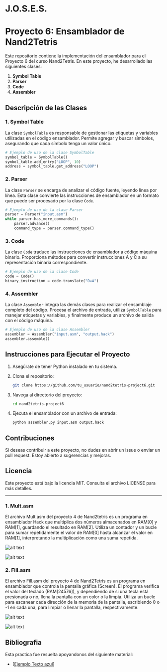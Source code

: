 # J.O.S.E.S.
# Proyecto 6: Ensamblador de Nand2Tetris

Este repositorio contiene la implementación del ensamblador para el Proyecto 6 del curso Nand2Tetris. En este proyecto, he desarrollado las siguientes clases:

1. **Symbol Table**
2. **Parser**
3. **Code**
4. **Assembler**

## Descripción de las Clases

### 1. Symbol Table

La clase `SymbolTable` es responsable de gestionar las etiquetas y variables utilizadas en el código ensamblador. Permite agregar y buscar símbolos, asegurando que cada símbolo tenga un valor único.

```python
# Ejemplo de uso de la clase SymbolTable
symbol_table = SymbolTable()
symbol_table.add_entry("LOOP", 10)
address = symbol_table.get_address("LOOP")
```

### 2. Parser

La clase `Parser` se encarga de analizar el código fuente, leyendo línea por línea. Esta clase convierte las instrucciones de ensamblador en un formato que puede ser procesado por la clase `Code`.

```python
# Ejemplo de uso de la clase Parser
parser = Parser("input.asm")
while parser.has_more_commands():
    parser.advance()
    command_type = parser.command_type()
```

### 3. Code

La clase `Code` traduce las instrucciones de ensamblador a código máquina binario. Proporciona métodos para convertir instrucciones A y C a su representación binaria correspondiente.

```python
# Ejemplo de uso de la clase Code
code = Code()
binary_instruction = code.translate("D=A")
```

### 4. Assembler

La clase `Assembler` integra las demás clases para realizar el ensamblaje completo del código. Procesa el archivo de entrada, utiliza `SymbolTable` para manejar etiquetas y variables, y finalmente produce un archivo de salida con el código máquina.

```python
# Ejemplo de uso de la clase Assembler
assembler = Assembler("input.asm", "output.hack")
assembler.assemble()
```

## Instrucciones para Ejecutar el Proyecto

1. Asegúrate de tener Python instalado en tu sistema.
2. Clona el repositorio:

   ```bash
   git clone https://github.com/tu_usuario/nand2tetris-project6.git
   ```

3. Navega al directorio del proyecto:

   ```bash
   cd nand2tetris-project6
   ```

4. Ejecuta el ensamblador con un archivo de entrada:

   ```bash
   python assembler.py input.asm output.hack
   ```

## Contribuciones

Si deseas contribuir a este proyecto, no dudes en abrir un issue o enviar un pull request. Estoy abierto a sugerencias y mejoras.

## Licencia

Este proyecto está bajo la licencia MIT. Consulta el archivo LICENSE para más detalles.


------------------


### 1. **Mult.asm**
El archivo Mult.asm del proyecto 4 de Nand2tetris es un programa en ensamblador Hack que multiplica dos números almacenados en RAM[0] y RAM[1], guardando el resultado en RAM[2]. Utiliza un contador y un bucle para sumar repetidamente el valor de RAM[0] hasta alcanzar el valor en RAM[1], interpretando la multiplicación como una suma repetida.

![alt text](https://github.com/juanramirezuis/J_O_S_E_S/blob/main/Practica_3/Projecto4_Machine_Language_Programming/Imagenes/Assembler%20(2.5)%20-%20C__Users_SDNG_Documents_GitHub_J_O_S_E_S_Practica_3_Projecto4_Machine_Language_Programming_Mult.asm%209_22_2024%204_06_07%20PM.png)

![alt text](https://github.com/juanramirezuis/J_O_S_E_S/blob/main/Practica_3/Projecto4_Machine_Language_Programming/Imagenes/CPU%20Emulator%20(2.5)%20-%20C__Users_SDNG_Documents_GitHub_J_O_S_E_S_Practica_3_Projecto4_Machine_Language_Programming_Mult.hack%209_22_2024%204_08_54%20PM.png)

### 2. **Fill.asm**
El archivo Fill.asm del proyecto 4 de Nand2Tetris es un programa en ensamblador que controla la pantalla gráfica (Screen). El programa verifica el valor del teclado (RAM[24576]), y dependiendo de si una tecla está presionada o no, llena la pantalla con un color o la limpia. Utiliza un bucle para escanear cada dirección de la memoria de la pantalla, escribiendo 0 o -1 en cada una, para limpiar o llenar la pantalla, respectivamente.

![alt text](https://github.com/juanramirezuis/J_O_S_E_S/blob/main/Practica_3/Projecto4_Machine_Language_Programming/Imagenes/Fill%20Emulator.png)

![alt text](https://github.com/juanramirezuis/J_O_S_E_S/blob/main/Practica_3/Projecto4_Machine_Language_Programming/Imagenes/Fill%20Emulator%20Hack.png)
## Bibliografia
Esta practica fue resuelta apoyandonos del siguiente material:
 - [[Ejemplo Texto azul](ejemplo_de_link.com)]


